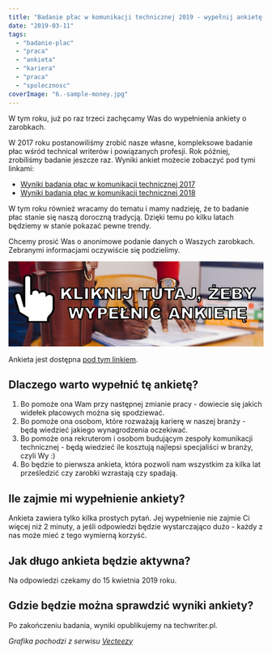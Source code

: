```yaml
---
title: "Badanie płac w komunikacji technicznej 2019 - wypełnij ankietę!"
date: "2019-03-11"
tags:
  - "badanie-plac"
  - "praca"
  - "ankieta"
  - "kariera"
  - "praca"
  - "spolecznosc"
coverImage: "6.-sample-money.jpg"
---
```


W tym roku, już po raz trzeci zachęcamy Was do wypełnienia ankiety o zarobkach.

W 2017 roku postanowiliśmy zrobić nasze własne, kompleksowe badanie płac wśród
technical writerów i powiązanych profesji. Rok później, zrobiliśmy badanie
jeszcze raz. Wyniki ankiet możecie zobaczyć pod tymi linkami:

- [Wyniki badania płac w komunikacji technicznej 2017](http://techwriter.pl/wyniki-badania-plac-w-komunikacji-technicznej/)
- [Wyniki badania płac w komunikacji technicznej 2018](http://techwriter.pl/wyniki-badania-plac-w-komunikacji-technicznej-2018/)

W tym roku również wracamy do tematu i mamy nadzieję, że to badanie płac stanie
się naszą doroczną tradycją. Dzięki temu po kilku latach będziemy w stanie
pokazać pewne trendy.

Chcemy prosić Was o anonimowe podanie danych o Waszych zarobkach. Zebranymi
informacjami oczywiście się podzielimy.

[![](images/wypelnij-ankiete-link-1.jpg)](https://docs.google.com/forms/d/e/1FAIpQLSdP1lBx1Wg-QlWN5uiMNO8-nQhQCO5UNbpyr-N2lcaAbS47WQ/viewform)

Ankieta jest dostępna
[pod tym linkiem](https://docs.google.com/forms/d/e/1FAIpQLSdP1lBx1Wg-QlWN5uiMNO8-nQhQCO5UNbpyr-N2lcaAbS47WQ/viewform).

## Dlaczego warto wypełnić tę ankietę?

1. Bo pomoże ona Wam przy następnej zmianie pracy - dowiecie się jakich widełek
   płacowych można się spodziewać.
2. Bo pomoże ona osobom, które rozważają karierę w naszej branży - będą wiedzieć
   jakiego wynagrodzenia oczekiwać.
3. Bo pomoże ona rekruterom i osobom budującym zespoły komunikacji technicznej -
   będą wiedzieć ile kosztują najlepsi specjaliści w branży, czyli Wy :)
4. Bo będzie to pierwsza ankieta, która pozwoli nam wszystkim za kilka lat
   prześledzić czy zarobki wzrastają czy spadają.

## Ile zajmie mi wypełnienie ankiety?

Ankieta zawiera tylko kilka prostych pytań. Jej wypełnienie nie zajmie Ci więcej
niż 2 minuty, a jeśli odpowiedzi będzie wystarczająco dużo - każdy z nas może
mieć z tego wymierną korzyść.

## Jak długo ankieta będzie aktywna?

Na odpowiedzi czekamy do 15 kwietnia 2019 roku.

## Gdzie będzie można sprawdzić wyniki ankiety?

Po zakończeniu badania, wyniki opublikujemy na techwriter.pl.

_Grafika pochodzi z serwisu [Vecteezy](https://vecteezy.com/)_

